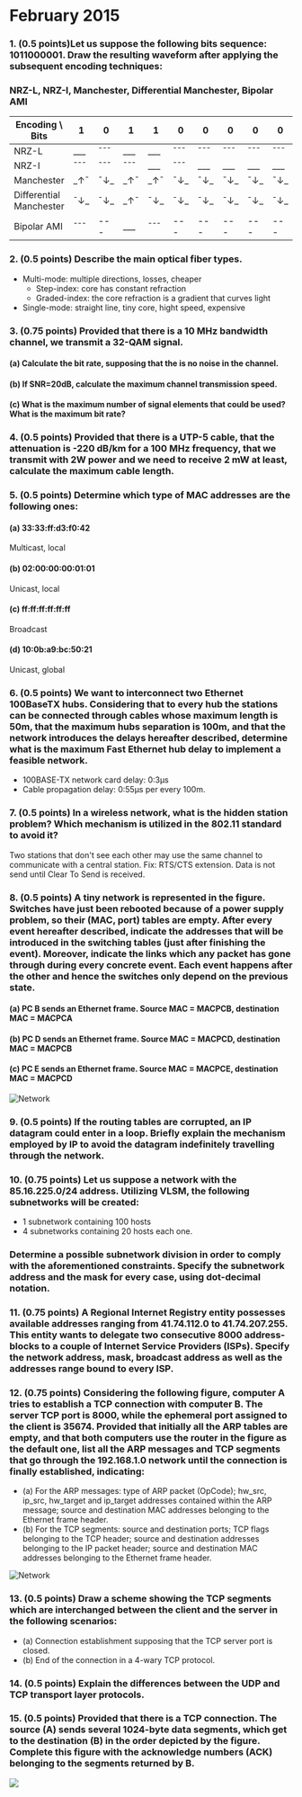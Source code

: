 # February 2015

### 1. (0.5 points)Let us suppose the following bits sequence: 1011000001. Draw the resulting waveform after applying the subsequent encoding techniques:
### NRZ-L, NRZ-I, Manchester, Differential Manchester, Bipolar AMI

|    Encoding \ Bits    | 1 | 0 | 1 | 1 | 0 | 0 | 0 | 0 | 0 | 1 |
|     -------------     |---|---|---|---|---|---|---|---|---|---|
|         NRZ-L         |___|¯¯¯|___|___|¯¯¯|¯¯¯|¯¯¯|¯¯¯|¯¯¯|___|
|         NRZ-I         |¯¯¯|¯¯¯|¯¯¯|___|¯¯¯|___|___|___|___|¯¯¯|
|       Manchester      |_↑¯|¯↓_|_↑¯|_↑¯|¯↓_|¯↓_|¯↓_|¯↓_|¯↓_|_↑¯|
|Differential Manchester|¯↓_|¯↓_|_↑¯|¯↓_|¯↓_|¯↓_|¯↓_|¯↓_|¯↓_|_↑¯|
|      Bipolar AMI      |¯¯¯|---|___|¯¯¯|---|---|---|---|---|___|

### 2. (0.5 points) Describe the main optical fiber types.

 * Multi-mode: multiple directions, losses, cheaper
   * Step-index: core has constant refraction
   * Graded-index: the core refraction is a gradient that curves light
 * Single-mode: straight line, tiny core, hight speed, expensive

### 3. (0.75 points) Provided that there is a 10 MHz bandwidth channel, we transmit a 32-QAM signal.
#### (a) Calculate the bit rate, supposing that the is no noise in the channel.
#### (b) If SNR=20dB, calculate the maximum channel transmission speed.
#### (c) What is the maximum number of signal elements that could be used? What is the maximum bit rate?




### 4. (0.5 points) Provided that there is a UTP-5 cable, that the attenuation is -220 dB/km for a 100 MHz frequency, that we transmit with 2W power and we need to receive 2 mW at least, calculate the maximum cable length.




### 5. (0.5 points) Determine which type of MAC addresses are the following ones:
#### (a) 33:33:ff:d3:f0:42
Multicast, local
#### (b) 02:00:00:00:01:01
Unicast, local
#### (c) ff:ff:ff:ff:ff:ff
Broadcast
#### (d) 10:0b:a9:bc:50:21
Unicast, global





### 6. (0.5 points) We want to interconnect two Ethernet 100BaseTX hubs. Considering that to every hub the stations can be connected through cables whose maximum length is 50m, that the maximum hubs separation is 100m, and that the network introduces the delays hereafter described, determine what is the maximum Fast Ethernet hub delay to implement a feasible network.
 * 100BASE-TX network card delay: 0:3µs
 * Cable propagation delay: 0:55µs per every 100m.



### 7. (0.5 points) In a wireless network, what is the hidden station problem? Which mechanism is utilized in the 802.11 standard to avoid it?

Two stations that don't see each other may use the same channel to communicate with a central station.
Fix: RTS/CTS extension. Data is not send until Clear To Send is received.


### 8. (0.5 points) A tiny network is represented in the figure. Switches have just been rebooted because of a power supply problem, so their (MAC, port) tables are empty. After every event hereafter described, indicate the addresses that will be introduced in the switching tables (just after finishing the event). Moreover, indicate the links which any packet has gone through during every concrete event. Each event happens after the other and hence the switches only depend on the previous state.

#### (a) PC B sends an Ethernet frame. Source MAC = MACPCB, destination MAC = MACPCA
#### (b) PC D sends an Ethernet frame. Source MAC = MACPCD, destination MAC = MACPCB
#### (c) PC E sends an Ethernet frame. Source MAC = MACPCE, destination MAC = MACPCD

![Network](http://i.imgur.com/ttab7FT.png)





### 9. (0.5 points) If the routing tables are corrupted, an IP datagram could enter in a loop. Briefly explain the mechanism employed by IP to avoid the datagram indefinitely travelling through the network.



### 10. (0.75 points) Let us suppose a network with the 85.16.225.0/24 address. Utilizing VLSM, the following subnetworks will be created:

 * 1 subnetwork containing 100 hosts
 * 4 subnetworks containing 20 hosts each one.
### Determine a possible subnetwork division in order to comply with the aforementioned constraints. Specify the subnetwork address and the mask for every case, using dot-decimal notation.





### 11. (0.75 points) A Regional Internet Registry entity possesses available addresses ranging from 41.74.112.0 to 41.74.207.255. This entity wants to delegate two consecutive 8000 address-blocks to a couple of Internet Service Providers (ISPs). Specify the network address, mask, broadcast address as well as the addresses range bound to every ISP.





### 12. (0.75 points) Considering the following figure, computer A tries to establish a TCP connection with computer B. The server TCP port is 8000, while the ephemeral port assigned to the client is 35674. Provided that initially all the ARP tables are empty, and that both computers use the router in the figure as the default one, list all the ARP messages and TCP segments that go through the 192.168.1.0 network until the connection is finally established, indicating:

 * (a) For the ARP messages: type of ARP packet (OpCode); hw_src, ip_src, hw_target and ip_target addresses contained within the ARP message; source and destination MAC addresses belonging to the Ethernet frame header.
 * (b) For the TCP segments: source and destination ports; TCP flags belonging to the TCP header; source and destination addresses belonging to the IP packet header; source and destination MAC addresses belonging to the Ethernet frame header.

![Network](http://i.imgur.com/WBPZX6V.png)




### 13. (0.5 points) Draw a scheme showing the TCP segments which are interchanged between the client and the server in the following scenarios:

 * (a) Connection establishment supposing that the TCP server port is closed.
 * (b) End of the connection in a 4-wary TCP protocol.


 
 
 
### 14. (0.5 points) Explain the differences between the UDP and TCP transport layer protocols.
 
 
 
### 15. (0.5 points) Provided that there is a TCP connection. The source (A) sends several 1024-byte data segments, which get to the destination (B) in the order depicted by the figure. Complete this figure with the acknowledge numbers (ACK) belonging to the segments returned by B.

![](http://i.imgur.com/7bh8aQV.png)











